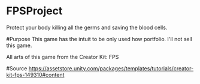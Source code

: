 # FPSProject
Protect your body killing all the germs and saving the blood cells. 

#Purpose
This game has the intuit to be only used how portfolio. I'll not sell this game. 

All arts of this game from the Creator Kit: FPS

#Source
https://assetstore.unity.com/packages/templates/tutorials/creator-kit-fps-149310#content
